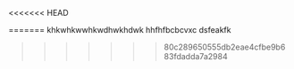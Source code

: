 <<<<<<< HEAD

=======
khkwhkwwhkwdhwkhdwk
hhfhfbcbcvxc
dsfeakfk
>>>>>>> 80c289650555db2eae4cfbe9b683fdadda7a2984
